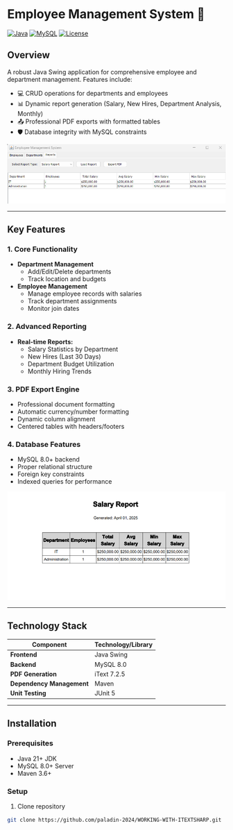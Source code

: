 # Employee Management System 🚀

[![Java](https://img.shields.io/badge/Java-17%2B-blue)](https://openjdk.org/)
[![MySQL](https://img.shields.io/badge/MySQL-8.0%2B-orange)](https://www.mysql.com/)
[![License](https://img.shields.io/badge/License-MIT-green)](LICENSE)

## Overview
A robust Java Swing application for comprehensive employee and department management. Features include:

- 💻 CRUD operations for departments and employees
- 📊 Dynamic report generation (Salary, New Hires, Department Analysis, Monthly)
- 📤 Professional PDF exports with formatted tables
- 🛡️ Database integrity with MySQL constraints

![Screenshot](output.png) 

---

## Key Features
### 1. Core Functionality
- **Department Management**
  - Add/Edit/Delete departments
  - Track location and budgets
- **Employee Management**
  - Manage employee records with salaries
  - Track department assignments
  - Monitor join dates

### 2. Advanced Reporting
- **Real-time Reports:**
  - Salary Statistics by Department
  - New Hires (Last 30 Days)
  - Department Budget Utilization
  - Monthly Hiring Trends

### 3. PDF Export Engine
- Professional document formatting
- Automatic currency/number formatting
- Dynamic column alignment
- Centered tables with headers/footers

### 4. Database Features
- MySQL 8.0+ backend
- Proper relational structure
- Foreign key constraints
- Indexed queries for performance

![Screenshot](pdf.png)

---

## Technology Stack
| Component               | Technology/Library           |
|-------------------------|------------------------------|
| **Frontend**            | Java Swing                   |
| **Backend**             | MySQL 8.0                    |
| **PDF Generation**      | iText 7.2.5                  |
| **Dependency Management** | Maven                      |
| **Unit Testing**        | JUnit 5                      |

---

## Installation
### Prerequisites
- Java 21+ JDK
- MySQL 8.0+ Server
- Maven 3.6+

### Setup
1. Clone repository
```bash
git clone https://github.com/paladin-2024/WORKING-WITH-ITEXTSHARP.git
